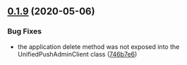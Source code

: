 ## [0.1.9](https://github.com/aerogear/unifiedpush-admin-client/compare/0.1.8...0.1.9) (2020-05-06)


### Bug Fixes

* the application delete method was not exposed into the UnifiedPushAdminClient class ([746b7e6](https://github.com/aerogear/unifiedpush-admin-client/commit/746b7e69840ddb9539c434d3a4fce46e1257fe9d))



